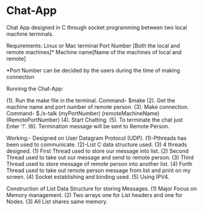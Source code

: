 # Chat-App
Chat App designed in C through socket programming between two local machine terminals.

Requirements:
Linux or Mac terminal
Port Number [Both the local and remote machines]*
Machine name[Name of the machines of local and remote]

*Port Number can be decided by the users during the time of making connection

Running the Chat-App:

(1). Run the make file in the terminal. Command- $make
(2). Get the machine name and port number of remote person.
(3). Make connection. Command- $./s-talk (myPortNumber) (remoteMachineName) (RemotePortNumber)
(4). Start Chatting.
(5). To terminate the chat just Enter '!'.
(6). Termination message will be sent to Remote Person.

Working:-
Designed on User Datagram Protocol (UDP).
(1)-Pthreads has been used to communicate.
(2)-List C data structure used. 
(3) 4 threads designed.
    (1) First Thread used to store our message into list.
    (2) Second Thread used to take out our message and send to remote person.
    (3) Third Thread used to store message of remote person into another list.
    (4) Forth Thread used to take out remote person message from list and print on my screen.
(4) Socket establishing and binding used.
(5) Using IPV4.


Construction of List Data Structure for storing Messages.
(1) Major Focus on Memory management.
(2) Two arrays one for List headers and one for Nodes.
(3) All List shares same memory.

